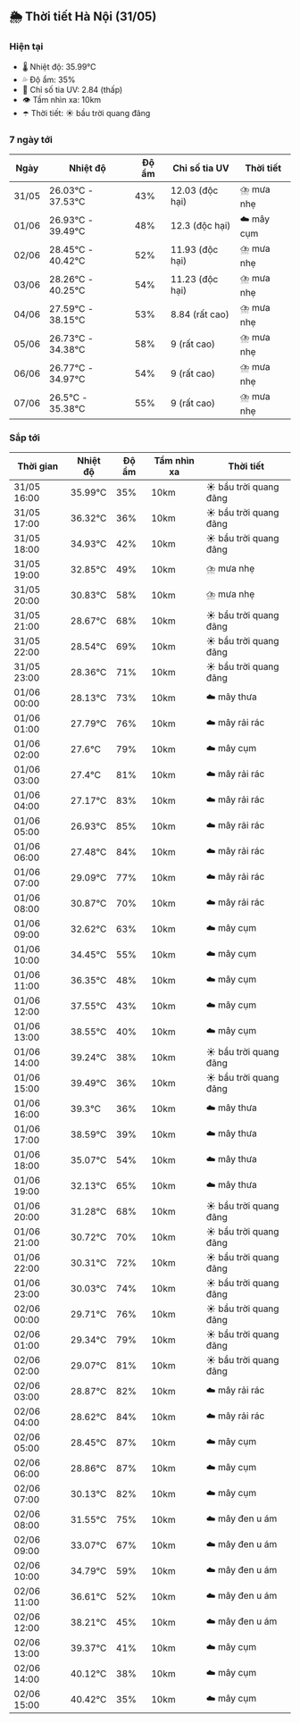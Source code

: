 ## 🌦️ Thời tiết Hà Nội (31/05)

### Hiện tại

- 🌡️ Nhiệt độ: 35.99℃
- 💦 Độ ẩm: 35%
- 🌟 Chỉ số tia UV: 2.84 (thấp)
- 👁️ Tầm nhìn xa: 10km
- ☂️ Thời tiết: ☀️ bầu trời quang đãng

### 7 ngày tới

| Ngày | Nhiệt độ | Độ ẩm | Chỉ số tia UV | Thời tiết |
| --- | --- | --- | --- | --- |
| 31/05 | 26.03℃ - 37.53℃ | 43% | 12.03 (độc hại) | ⛈️ mưa nhẹ |
| 01/06 | 26.93℃ - 39.49℃ | 48% | 12.3 (độc hại) | ☁️ mây cụm |
| 02/06 | 28.45℃ - 40.42℃ | 52% | 11.93 (độc hại) | ⛈️ mưa nhẹ |
| 03/06 | 28.26℃ - 40.25℃ | 54% | 11.23 (độc hại) | ⛈️ mưa nhẹ |
| 04/06 | 27.59℃ - 38.15℃ | 53% | 8.84 (rất cao) | ⛈️ mưa nhẹ |
| 05/06 | 26.73℃ - 34.38℃ | 58% | 9 (rất cao) | ⛈️ mưa nhẹ |
| 06/06 | 26.77℃ - 34.97℃ | 54% | 9 (rất cao) | ⛈️ mưa nhẹ |
| 07/06 | 26.5℃ - 35.38℃ | 55% | 9 (rất cao) | ⛈️ mưa nhẹ |

### Sắp tới

| Thời gian | Nhiệt độ | Độ ẩm | Tầm nhìn xa | Thời tiết |
| --- | --- | --- | --- | --- |
| 31/05 16:00 | 35.99℃ | 35% | 10km | ☀️ bầu trời quang đãng |
| 31/05 17:00 | 36.32℃ | 36% | 10km | ☀️ bầu trời quang đãng |
| 31/05 18:00 | 34.93℃ | 42% | 10km | ☀️ bầu trời quang đãng |
| 31/05 19:00 | 32.85℃ | 49% | 10km | ⛈️ mưa nhẹ |
| 31/05 20:00 | 30.83℃ | 58% | 10km | ⛈️ mưa nhẹ |
| 31/05 21:00 | 28.67℃ | 68% | 10km | ☀️ bầu trời quang đãng |
| 31/05 22:00 | 28.54℃ | 69% | 10km | ☀️ bầu trời quang đãng |
| 31/05 23:00 | 28.36℃ | 71% | 10km | ☀️ bầu trời quang đãng |
| 01/06 00:00 | 28.13℃ | 73% | 10km | ☁️ mây thưa |
| 01/06 01:00 | 27.79℃ | 76% | 10km | ☁️ mây rải rác |
| 01/06 02:00 | 27.6℃ | 79% | 10km | ☁️ mây cụm |
| 01/06 03:00 | 27.4℃ | 81% | 10km | ☁️ mây rải rác |
| 01/06 04:00 | 27.17℃ | 83% | 10km | ☁️ mây rải rác |
| 01/06 05:00 | 26.93℃ | 85% | 10km | ☁️ mây rải rác |
| 01/06 06:00 | 27.48℃ | 84% | 10km | ☁️ mây rải rác |
| 01/06 07:00 | 29.09℃ | 77% | 10km | ☁️ mây rải rác |
| 01/06 08:00 | 30.87℃ | 70% | 10km | ☁️ mây rải rác |
| 01/06 09:00 | 32.62℃ | 63% | 10km | ☁️ mây cụm |
| 01/06 10:00 | 34.45℃ | 55% | 10km | ☁️ mây cụm |
| 01/06 11:00 | 36.35℃ | 48% | 10km | ☁️ mây cụm |
| 01/06 12:00 | 37.55℃ | 43% | 10km | ☁️ mây cụm |
| 01/06 13:00 | 38.55℃ | 40% | 10km | ☁️ mây cụm |
| 01/06 14:00 | 39.24℃ | 38% | 10km | ☀️ bầu trời quang đãng |
| 01/06 15:00 | 39.49℃ | 36% | 10km | ☀️ bầu trời quang đãng |
| 01/06 16:00 | 39.3℃ | 36% | 10km | ☁️ mây thưa |
| 01/06 17:00 | 38.59℃ | 39% | 10km | ☁️ mây thưa |
| 01/06 18:00 | 35.07℃ | 54% | 10km | ☁️ mây thưa |
| 01/06 19:00 | 32.13℃ | 65% | 10km | ☁️ mây thưa |
| 01/06 20:00 | 31.28℃ | 68% | 10km | ☀️ bầu trời quang đãng |
| 01/06 21:00 | 30.72℃ | 70% | 10km | ☀️ bầu trời quang đãng |
| 01/06 22:00 | 30.31℃ | 72% | 10km | ☀️ bầu trời quang đãng |
| 01/06 23:00 | 30.03℃ | 74% | 10km | ☀️ bầu trời quang đãng |
| 02/06 00:00 | 29.71℃ | 76% | 10km | ☀️ bầu trời quang đãng |
| 02/06 01:00 | 29.34℃ | 79% | 10km | ☀️ bầu trời quang đãng |
| 02/06 02:00 | 29.07℃ | 81% | 10km | ☀️ bầu trời quang đãng |
| 02/06 03:00 | 28.87℃ | 82% | 10km | ☁️ mây rải rác |
| 02/06 04:00 | 28.62℃ | 84% | 10km | ☁️ mây rải rác |
| 02/06 05:00 | 28.45℃ | 87% | 10km | ☁️ mây cụm |
| 02/06 06:00 | 28.86℃ | 87% | 10km | ☁️ mây cụm |
| 02/06 07:00 | 30.13℃ | 82% | 10km | ☁️ mây cụm |
| 02/06 08:00 | 31.55℃ | 75% | 10km | ☁️ mây đen u ám |
| 02/06 09:00 | 33.07℃ | 67% | 10km | ☁️ mây đen u ám |
| 02/06 10:00 | 34.79℃ | 59% | 10km | ☁️ mây đen u ám |
| 02/06 11:00 | 36.61℃ | 52% | 10km | ☁️ mây đen u ám |
| 02/06 12:00 | 38.21℃ | 45% | 10km | ☁️ mây đen u ám |
| 02/06 13:00 | 39.37℃ | 41% | 10km | ☁️ mây cụm |
| 02/06 14:00 | 40.12℃ | 38% | 10km | ☁️ mây cụm |
| 02/06 15:00 | 40.42℃ | 35% | 10km | ☁️ mây cụm |

